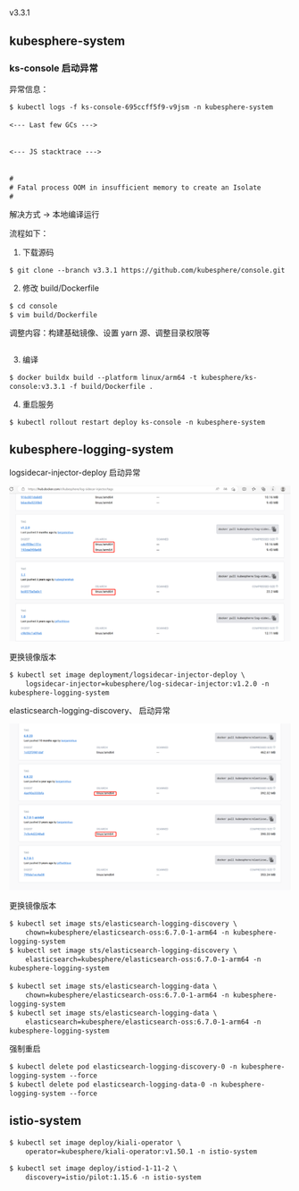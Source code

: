 # 

v3.3.1

## kubesphere-system

### ks-console 启动异常

异常信息：

```shell
$ kubectl logs -f ks-console-695ccff5f9-v9jsm -n kubesphere-system

<--- Last few GCs --->


<--- JS stacktrace --->


#
# Fatal process OOM in insufficient memory to create an Isolate
#
```

解决方式 -> 本地编译运行

流程如下：

1. 下载源码

```shell
$ git clone --branch v3.3.1 https://github.com/kubesphere/console.git
```

2. 修改 build/Dockerfile

```shell
$ cd console
$ vim build/Dockerfile
```

调整内容：构建基础镜像、设置 yarn 源、调整目录权限等

```dockerfile

```


3. 编译

```shell
$ docker buildx build --platform linux/arm64 -t kubesphere/ks-console:v3.3.1 -f build/Dockerfile .
```

4. 重启服务

```shell
$ kubectl rollout restart deploy ks-console -n kubesphere-system
```

## kubesphere-logging-system

logsidecar-injector-deploy 启动异常

![](images/logsidecar-injector-deploy.png)

更换镜像版本

```shell
$ kubectl set image deployment/logsidecar-injector-deploy \
    logsidecar-injector=kubesphere/log-sidecar-injector:v1.2.0 -n kubesphere-logging-system
```

elasticsearch-logging-discovery、 启动异常

![](images/elasticsearch-oss.png)

更换镜像版本

```shell
$ kubectl set image sts/elasticsearch-logging-discovery \
    chown=kubesphere/elasticsearch-oss:6.7.0-1-arm64 -n kubesphere-logging-system
$ kubectl set image sts/elasticsearch-logging-discovery \
    elasticsearch=kubesphere/elasticsearch-oss:6.7.0-1-arm64 -n kubesphere-logging-system
    
$ kubectl set image sts/elasticsearch-logging-data \
    chown=kubesphere/elasticsearch-oss:6.7.0-1-arm64 -n kubesphere-logging-system
$ kubectl set image sts/elasticsearch-logging-data \
    elasticsearch=kubesphere/elasticsearch-oss:6.7.0-1-arm64 -n kubesphere-logging-system
```

强制重启

```shell
$ kubectl delete pod elasticsearch-logging-discovery-0 -n kubesphere-logging-system --force
$ kubectl delete pod elasticsearch-logging-data-0 -n kubesphere-logging-system --force
```


## istio-system

```shell
$ kubectl set image deploy/kiali-operator \
    operator=kubesphere/kiali-operator:v1.50.1 -n istio-system
```

```shell
$ kubectl set image deploy/istiod-1-11-2 \
    discovery=istio/pilot:1.15.6 -n istio-system
```



